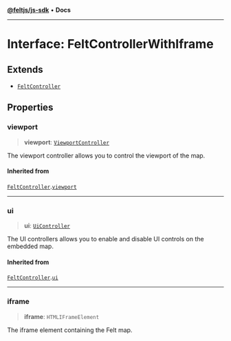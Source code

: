 [**@feltjs/js-sdk**](../../README.md) • **Docs**

***

# Interface: FeltControllerWithIframe

## Extends

- [`FeltController`](FeltController.md)

## Properties

### viewport

> **viewport**: [`ViewportController`](ViewportController.md)

The viewport controller allows you to control the viewport of the map.

#### Inherited from

[`FeltController`](FeltController.md).[`viewport`](FeltController.md#viewport)

***

### ui

> **ui**: [`UiController`](UiController.md)

The UI controllers allows you to enable and disable UI controls on the
embedded map.

#### Inherited from

[`FeltController`](FeltController.md).[`ui`](FeltController.md#ui)

***

### iframe

> **iframe**: `HTMLIFrameElement`

The iframe element containing the Felt map.
